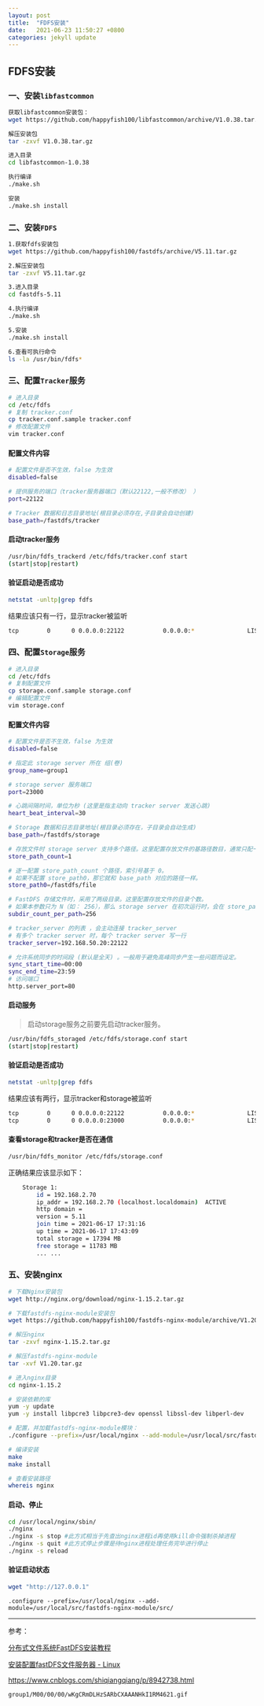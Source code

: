 ```yaml
---
layout: post
title:  "FDFS安装"
date:   2021-06-23 11:50:27 +0800
categories: jekyll update
---
```




## FDFS安装

### 一、安装`libfastcommon`

```bash
获取libfastcommon安装包：
wget https://github.com/happyfish100/libfastcommon/archive/V1.0.38.tar.gz

解压安装包
tar -zxvf V1.0.38.tar.gz

进入目录
cd libfastcommon-1.0.38

执行编译
./make.sh

安装
./make.sh install
```



### 二、安装`FDFS`

```bash
1.获取fdfs安装包
wget https://github.com/happyfish100/fastdfs/archive/V5.11.tar.gz

2.解压安装包
tar -zxvf V5.11.tar.gz

3.进入目录
cd fastdfs-5.11

4.执行编译
./make.sh

5.安装
./make.sh install

6.查看可执行命令
ls -la /usr/bin/fdfs*
```



### 三、配置`Tracker`服务

``` bash
# 进入目录
cd /etc/fdfs
# 复制 tracker.conf
cp tracker.conf.sample tracker.conf
# 修改配置文件
vim tracker.conf
```

#### 配置文件内容

```bash
# 配置文件是否不生效，false 为生效
disabled=false

# 提供服务的端口（tracker服务器端口（默认22122,一般不修改） ）
port=22122

# Tracker 数据和日志目录地址(根目录必须存在,子目录会自动创建)
base_path=/fastdfs/tracker
```

#### 启动tracker服务

```bash
/usr/bin/fdfs_trackerd /etc/fdfs/tracker.conf start
(start|stop|restart)
```

#### 验证启动是否成功

```bash
netstat -unltp|grep fdfs
```

结果应该只有一行，显示tracker被监听

```bash
tcp        0      0 0.0.0.0:22122           0.0.0.0:*               LISTEN      9419/fdfs_trackerd
```



### 四、配置`Storage`服务

```bash
# 进入目录
cd /etc/fdfs
# 复制配置文件
cp storage.conf.sample storage.conf
# 编辑配置文件
vim storage.conf
```

#### 配置文件内容

```bash
# 配置文件是否不生效，false 为生效
disabled=false 

# 指定此 storage server 所在 组(卷)
group_name=group1

# storage server 服务端口
port=23000

# 心跳间隔时间，单位为秒 (这里是指主动向 tracker server 发送心跳)
heart_beat_interval=30

# Storage 数据和日志目录地址(根目录必须存在，子目录会自动生成)
base_path=/fastdfs/storage

# 存放文件时 storage server 支持多个路径。这里配置存放文件的基路径数目，通常只配一个目录。
store_path_count=1

# 逐一配置 store_path_count 个路径，索引号基于 0。
# 如果不配置 store_path0，那它就和 base_path 对应的路径一样。
store_path0=/fastdfs/file

# FastDFS 存储文件时，采用了两级目录。这里配置存放文件的目录个数。 
# 如果本参数只为 N（如： 256），那么 storage server 在初次运行时，会在 store_path 下自动创建 N * N 个存放文件的子目录。
subdir_count_per_path=256

# tracker_server 的列表 ，会主动连接 tracker_server
# 有多个 tracker server 时，每个 tracker server 写一行
tracker_server=192.168.50.20:22122

# 允许系统同步的时间段 (默认是全天) 。一般用于避免高峰同步产生一些问题而设定。
sync_start_time=00:00
sync_end_time=23:59
# 访问端口
http.server_port=80
```

#### 启动服务

> 启动storage服务之前要先启动tracker服务。

```bash
/usr/bin/fdfs_storaged /etc/fdfs/storage.conf start
(start|stop|restart)
```

#### 验证启动是否成功

```bash
netstat -unltp|grep fdfs
```

结果应该有两行，显示tracker和storage被监听

```bash
tcp        0      0 0.0.0.0:22122           0.0.0.0:*               LISTEN      9419/fdfs_trackerd
tcp        0      0 0.0.0.0:23000           0.0.0.0:*               LISTEN      124969/fdfs_storage
```

#### 查看storage和tracker是否在通信

```bash
/usr/bin/fdfs_monitor /etc/fdfs/storage.conf
```

正确结果应该显示如下：

```bash
	Storage 1:
		id = 192.168.2.70
		ip_addr = 192.168.2.70 (localhost.localdomain)  ACTIVE
		http domain =
		version = 5.11
		join time = 2021-06-17 17:31:16
		up time = 2021-06-17 17:43:09
		total storage = 17394 MB
		free storage = 11783 MB
		... ...
```



### 五、安装nginx

```bash
# 下载Nginx安装包
wget http://nginx.org/download/nginx-1.15.2.tar.gz

# 下载fastdfs-nginx-module安装包
wget https://github.com/happyfish100/fastdfs-nginx-module/archive/V1.20.tar.gz

# 解压nginx
tar -zxvf nginx-1.15.2.tar.gz

# 解压fastdfs-nginx-module
tar -xvf V1.20.tar.gz

# 进入nginx目录
cd nginx-1.15.2

# 安装依赖的库
yum -y update
yum -y install libpcre3 libpcre3-dev openssl libssl-dev libperl-dev

# 配置，并加载fastdfs-nginx-module模块：
./configure --prefix=/usr/local/nginx --add-module=/usr/local/src/fastdfs-nginx-module-1.20/src/

# 编译安装
make
make install

# 查看安装路径
whereis nginx
```

#### 启动、停止

```bash
cd /usr/local/nginx/sbin/
./nginx 
./nginx -s stop #此方式相当于先查出nginx进程id再使用kill命令强制杀掉进程
./nginx -s quit #此方式停止步骤是待nginx进程处理任务完毕进行停止
./nginx -s reload
```

#### 验证启动状态

```bash
wget "http://127.0.0.1"
```

















```
.configure --prefix=/usr/local/nginx --add-module=/usr/local/src/fastdfs-nginx-module/src/
```









---

参考：

[分布式文件系统FastDFS安装教程](https://www.cnblogs.com/handsomeye/p/9451568.html)

[安装配置fastDFS文件服务器 - Linux](https://www.cnblogs.com/tianyamoon/p/9426763.html)

https://www.cnblogs.com/shiqiangqiang/p/8942738.html



```
group1/M00/00/00/wKgCRmDLHzSARbCXAAANHkI1RM4621.gif
```

